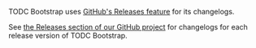 TODC Bootstrap uses [GitHub's Releases feature](https://github.com/blog/1547-release-your-software) for its changelogs.

See [the Releases section of our GitHub project](https://github.com/todc/todc-bootstrap/releases) for changelogs for each release version of TODC Bootstrap.

